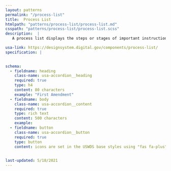 ```yaml
---
layout: patterns
permalink: "/process-list"
title:  Process List
htmlpath: "patterns/process-list/process-list.md"
csspath: "patterns/process-list/process-list.scss"
description:  |
   A process list displays the steps or stages of important instructions or processes.

usa-link: https://designsystem.digital.gov/components/process-list/
specification: |

 
schema: 
  - fieldname: heading
    class-name: usa-accordion__heading
    required: true
    type: h4
    content: 80 characters
    example: "First Amendment"
  - fieldname: body
    class-name: usa-accordion__content
    required: true
    type: rich text
    content: 500 characters
    example: 
  - fieldname: button
    class-name: usa-accordion__button
    required: true
    type: button
    content: icons are set in the USWDS base styles using "fas fa-plus" and "fas fa-minus".
 

last-updated: 5/18/2021
---
```

<!--- if extra information is needed for this pattern, write here in Markdown. -->
<!--- to learn markdown format go to https://docs.github.com/en/github/writing-on-github/basic-writing-and-formatting-syntax -->


